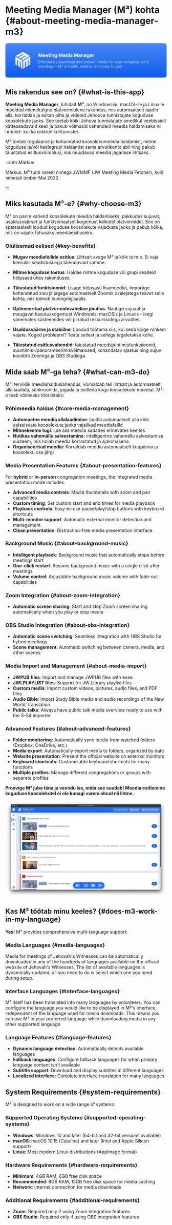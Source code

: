 # Meeting Media Manager (M³) kohta {#about-meeting-media-manager-m3}

![M³ banner](./../assets/m3-banner.png)

## Mis rakendus see on? {#what-is-this-app}

**Meeting Media Manager**, lühidalt **M³**, on Windowsile, macOS-ile ja Linuxile mõeldud mitmekülgne platvormiülene rakendus, mis automaatselt laadib alla, korraldab ja esitab pilte ja videoid Jehoova tunnistajate koguduse koosolekute jaoks. See toetab kõiki Jehova tunnistajate ametlikul veebisaidil kättesaadavaid keeli ja pakub võimsaid vahendeid meedia haldamiseks nii hübriid- kui ka isiklikel kohtumistel.

M³ toetab regulaarse ja kohandatud koosolekumeedia haldamist, mitme koguduse ja/või keelegrupi haldamist sama arvutikonto abil ning pakub täiustatud esitlusvõimalusi, mis muudavad meedia jagamise lihtsaks.

:::info Märkus

Märkus: M³ tunti varem nimega JWMMF (JW Meeting Media Fetcher), kuid nimetati ümber Mai 2022.

:::

## Miks kasutada M³-e? {#why-choose-m3}

M³ on parim vahend koosolekute meedia haldamiseks, pakkudes sujuvat, usaldusväärset ja funktsionaalset kogemust kõikidel platvormidel. See on spetsiaalselt loodud koguduse koosolekute vajaduste jaoks ja pakub kõike, mis on vajalik tõhusaks meediaesitluseks.

### Olulisemad eelised {#key-benefits}

- **Mugav meediafailide esitlus**: Lihtsalt avage M³ ja kõik toimib. Ei vaja keerulisi seadistusi ega täiendavaid samme.

- **Mitme koguduse toetus**: Haldae mitme koguduse või grupi seadeid hõlpsasti ühes rakenduses.

- **Täiustatud funktsioonid**: Lisage hõlpsasti lisameediat, importige kohandatud sisu ja jagage automaatselt Zoomis osalejatega teavet selle kohta, mis toimub kuningriigisaalis.

- **Optimeeritud platvormidevaheline jõudlus**: Nautige sujuvat ja maugavat kasutuskogemust Windowsis, macOSis ja Linuxis - isegi vanemates süsteemides või piiratud ressurssidega arvutites.

- **Usaldusväärne ja stabiilne**: Loodud töötama siis, kui seda kõige rohkem vajate. Koged probleemi? Teata sellest ja sellega tegeletakse kohe.

- **Täiustatud esitlusvahendid**: täiustatud meediajuhtimisfunktsioonid, suumimis-/panorameerimisvõimalused, kohandatav ajastus ning sujuv koostöö Zoomiga ja OBS Studioga.

## Mida saab M³-ga teha? {#what-can-m3-do}

M³, terviklik meediahalduslahendus, võimaldab teil lihtsalt ja automaatselt alla laadida, sünkroonida, jagada ja esitleda kogu koosolekute meediat. M³-e teeb võimsaks tööriistaks:

### Põhimeedia haldus {#core-media-management}

- **Automaatne meedia allalaadimine**: laadib automaatselt alla kõik eelseisvate koosolekute jaoks vajalikud meediafailid
- **Mitmekeelne tugi**: Lae alla meedia sadades erinevates keeltes
- **Nutikas vahemällu salvestamine**: intelligentne vahemällu salvestamise süsteem, mis hoiab meedia korrastatud ja ajakohasena
- **Organiseeritud meedia**: Korraldab meedia automaatselt kuupäeva ja koosoleku osa järgi

### Media Presentation Features {#about-presentation-features}

For **hybrid** or **in-person** congregation meetings, the integrated media presentation mode includes:

- **Advanced media controls**: Media thumbnails with zoom and pan capabilities
- **Custom timing**: Set custom start and end times for media playback
- **Playback controls**: Easy-to-use pause/play/stop buttons with keyboard shortcuts
- **Multi-monitor support**: Automatic external monitor detection and management
- **Clean presentation**: Distraction-free media presentation interface

### Background Music {#about-background-music}

- **Intelligent playback**: Background music that automatically stops before meetings start
- **One-click restart**: Resume background music with a single click after meetings
- **Volume control**: Adjustable background music volume with fade-out capabilities

### Zoom Integration {#about-zoom-integration}

- **Automatic screen sharing**: Start and stop Zoom screen sharing automatically when you play or stop media

### OBS Studio Integration {#about-obs-integration}

- **Automatic scene switching**: Seamless integration with OBS Studio for hybrid meetings
- **Scene management**: Automatic switching between camera, media, and other scenes

### Media Import and Management {#about-media-import}

- **JWPUB files**: Import and manage JWPUB files with ease
- **JWLPLAYLIST files**: Support for JW Library playlist files
- **Custom media**: Import custom videos, pictures, audio files, and PDF files
- **Audio Bible**: Import Study Bible media and audio recordings of the New World Translation
- **Public talks**: Always have public talk media overview ready to use with the S-34 importer

### Advanced Features {#about-advanced-features}

- **Folder monitoring**: Automatically sync media from watched folders (Dropbox, OneDrive, etc.)
- **Media export**: Automatically export media to folders, organized by date
- **Website presentation**: Present the official website on external monitors
- **Keyboard shortcuts**: Customizable keyboard shortcuts for many functions
- **Multiple profiles**: Manage different congregations or groups with separate profiles

**Proovige M³ juba täna ja veendu ise, mida see suudab! Meedia esitlemine koguduse koosolekutel ei ole kunagi varem olnud nii lihtne.**

![M³ preview](./../assets/m3-preview.png)

## Kas M³ töötab minu keeles? {#does-m3-work-in-my-language}

**Yes!** M³ provides comprehensive multi-language support:

### Media Languages {#media-languages}

Media for meetings of Jehovah's Witnesses can be automatically downloaded in any of the hundreds of languages available on the official website of Jehovah's Witnesses. The list of available languages is dynamically updated; all you need to do is select which one you need during setup.

### Interface Languages {#interface-languages}

M³ itself has been translated into many languages by volunteers. You can configure the language you would like to be displayed in M³'s interface, independent of the language used for media downloads. This means you can use M³ in your preferred language while downloading media in any other supported language.

### Language Features {#language-features}

- **Dynamic language detection**: Automatically detects available languages
- **Fallback languages**: Configure fallback languages for when primary language content isn't available
- **Subtitle support**: Download and display subtitles in different languages
- **Localized interface**: Complete interface translation for many languages

## System Requirements {#system-requirements}

M³ is designed to work on a wide range of systems:

### Supported Operating Systems {#supported-operating-systems}

- **Windows**: Windows 10 and later (64-bit and 32-bit versions available)
- **macOS**: macOS 10.15 (Catalina) and later (Intel and Apple Silicon support)
- **Linux**: Most modern Linux distributions (AppImage format)

### Hardware Requirements {#hardware-requirements}

- **Minimum**: 4GB RAM, 6GB free disk space
- **Recommended**: 8GB RAM, 15GB free disk space for media caching
- **Network**: Internet connection for media downloads

### Additional Requirements {#additional-requirements}

- **Zoom**: Required only if using Zoom integration features
- **OBS Studio**: Required only if using OBS integration features
